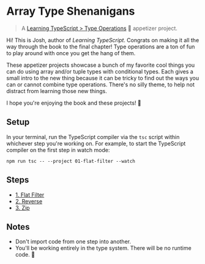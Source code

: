# Array Type Shenanigans

> A [Learning TypeScript > Type Operations](https://learning-typescript.com/type-operations) 🥗 appetizer project.

Hi!
This is Josh, author of _Learning TypeScript_.
Congrats on making it all the way through the book to the final chapter!
Type operations are a ton of fun to play around with once you get the hang of them.

These appetizer projects showcase a bunch of my favorite cool things you can do using array and/or tuple types with conditional types.
Each gives a small intro to the new thing because it can be tricky to find out the ways you can or cannot combine type operations.
There's no silly theme, to help not distract from learning those new things.

I hope you're enjoying the book and these projects! 💖

## Setup

In your terminal, run the TypeScript compiler via the `tsc` script within whichever step you're working on.
For example, to start the TypeScript compiler on the first step in watch mode:

```shell
npm run tsc -- --project 01-flat-filter --watch
```

## Steps

- [1. Flat Filter](./01-flat-filter)
- [2. Reverse](./02-reverse)
- [3. Zip](./03-zip)

## Notes

- Don't import code from one step into another.
- You'll be working entirely in the type system. There will be no runtime code. 🤘
